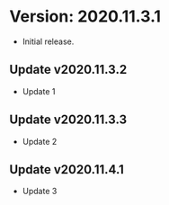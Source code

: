 # Version: 2020.11.3.1
- Initial release.

## Update v2020.11.3.2
- Update 1

## Update v2020.11.3.3
- Update 2

## Update v2020.11.4.1
- Update 3
